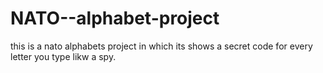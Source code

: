 # NATO--alphabet-project
this is a nato alphabets project in which its shows a secret code for every letter you type likw a spy. 
